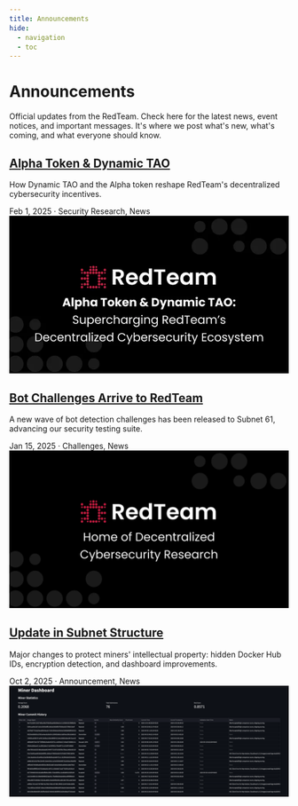 ```yaml
---
title: Announcements
hide:
  - navigation
  - toc
---
```


<div class="blog-header">
  <h1>Announcements</h1>
  <p class="blog-subtitle">Official updates from the RedTeam. Check here for the latest news, event notices, and important messages. It's where we post what's new, what's coming, and what everyone should know.
</p>
</div>

<div class="blog-posts">

  <article class="blog-post">
    <div class="post-content">
      <h2><a href="../blog/posts/dynamic-tao-alpha-token/">Alpha Token & Dynamic TAO</a></h2>
      <p class="post-excerpt">How Dynamic TAO and the Alpha token reshape RedTeam's decentralized cybersecurity incentives.</p>
      <div class="post-meta">
        <span class="post-date">Feb 1, 2025</span>
        <span class="post-separator">·</span>
        <span class="post-tags">Security Research, News</span>
      </div>
    </div>
    <div class="post-image">
      <img src="../assets/images/alpha-token.png" alt="Alpha Token & Dynamic TAO">
    </div>
  </article>

  <article class="blog-post">
    <div class="post-content">
      <h2><a href="../blog/posts/bot-detection-challenges/">Bot Challenges Arrive to RedTeam</a></h2>
      <p class="post-excerpt">A new wave of bot detection challenges has been released to Subnet 61, advancing our security testing suite.</p>
      <div class="post-meta">
        <span class="post-date">Jan 15, 2025</span>
        <span class="post-separator">·</span>
        <span class="post-tags">Challenges, News</span>
      </div>
    </div>
    <div class="post-image">
      <img src="../assets/images/decentralized-cybersecurity.png" alt="Bot Challenges">
    </div>
  </article>

  <article class="blog-post">
    <div class="post-content">
      <h2><a href="../blog/posts/an.structure-update/">Update in Subnet Structure</a></h2>
      <p class="post-excerpt">Major changes to protect miners' intellectual property: hidden Docker Hub IDs, encryption detection, and dashboard improvements.</p>
      <div class="post-meta">
        <span class="post-date">Oct 2, 2025</span>
        <span class="post-separator">·</span>
        <span class="post-tags">Announcement, News</span>
      </div>
    </div>
    <div class="post-image">
      <img src="../assets/images/annoucements/redteam-dashboard.png" alt="Subnet Structure">
    </div>
  </article>

</div>
